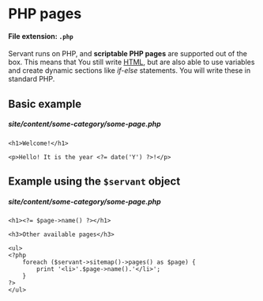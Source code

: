 
# PHP pages

#### File extension: `.php`

Servant runs on PHP, and **scriptable PHP pages** are supported out of the box. This means that You still write [HTML](), but are also able to use variables and create dynamic sections like *if-else* statements. You will write these in standard PHP.

## Basic example

##### site/content/some-category/some-page.php

	<h1>Welcome!</h1>

	<p>Hello! It is the year <?= date('Y') ?>!</p>



## Example using the `$servant` object

##### site/content/some-category/some-page.php

	<h1><?= $page->name() ?></h1>

	<h3>Other available pages</h3>

	<ul>
	<?php
		foreach ($servant->sitemap()->pages() as $page) {
			print '<li>'.$page->name().'</li>';
		}
	?>
	</ul>
